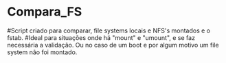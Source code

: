 # Compara_FS

#Script criado para comparar, file systems locais e NFS's montados e o fstab.
#Ideal para situações onde há "mount" e "umount", e se faz necessária a validação. Ou no caso de um boot e por algum motivo um file system não foi montado.
